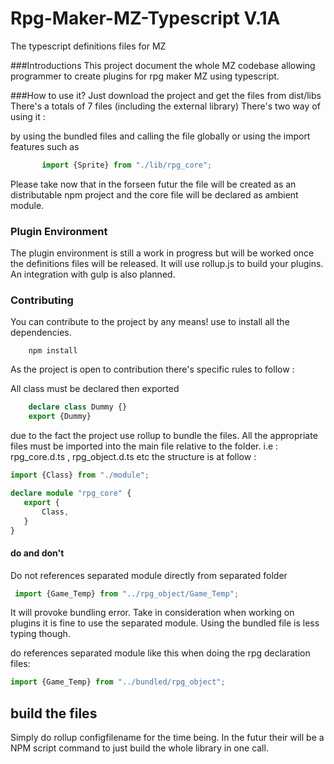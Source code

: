 # Rpg-Maker-MZ-Typescript V.1A
The typescript definitions files for MZ

###Introductions
This project document the whole MZ codebase allowing programmer to create plugins for rpg maker MZ using typescript.

###How to use it?
Just download the project and get the files from dist/libs 
There's a totals of 7 files (including the external library)
There's two way of using it : 

 by using the bundled files and calling the file globally or using the import features such as 
 ```js
        import {Sprite} from "./lib/rpg_core";
 ```
 
 Please take now that in the forseen futur the file will be created as an distributable npm project and the core file will be declared as ambient module.

 ### Plugin Environment
 The plugin environment is still a work in progress but will be worked once the definitions files will be released. It will use rollup.js to build your plugins. An integration with gulp is also planned.

 ### Contributing
You can contribute to the project by any means! 
use to install all the dependencies.
```npm
    npm install 
 ```
As the project is open to contribution there's specific rules to follow : 

All class must be declared then exported 
 ```ts
     declare class Dummy {} 
     export {Dummy}
 ```
 due to the fact the project use rollup to bundle the files.
 All the appropriate files must be imported into the main file relative to the folder.
 i.e : rpg_core.d.ts , rpg_object.d.ts etc
 the structure is at follow : 
 ```ts
 import {Class} from "./module";

declare module "rpg_core" {
    export {
        Class,
    }
}
 ```
#### do and don't 

Do not references separated module directly from separated folder
```ts 
 import {Game_Temp} from "../rpg_object/Game_Temp";
 ```
 It will provoke bundling error. Take in consideration when working on plugins it is fine to use the separated module. Using the bundled file is less typing though.

 do references separated module like this when doing the rpg declaration files: 
 ```ts
 import {Game_Temp} from "../bundled/rpg_object";
 ```

## build the files 
Simply do rollup configfilename for the time being. In the futur their will be a NPM script command to just build the whole library in one call.